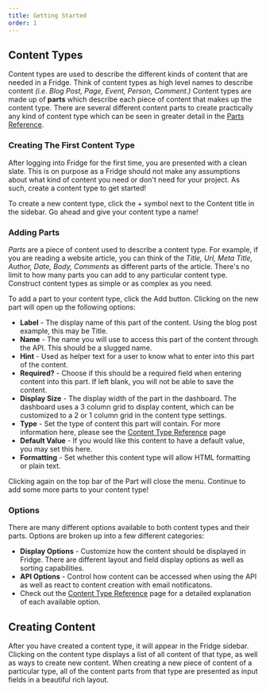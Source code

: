 ```yaml
---
title: Getting Started
order: 1
---
```




## Content Types

Content types are used to describe the different kinds of content that are needed in a Fridge. Think of content types as high level names to describe content *(i.e. Blog Post, Page, Event, Person, Comment.)* Content types are made up of __parts__ which describe each piece of content that makes up the content type. There are several different content parts to create practically any kind of content type which can be seen in greater detail in the [Parts Reference](/docs/parts/).

### Creating The First Content Type

After logging into Fridge for the first time, you are presented with a clean slate. This is on purpose as a Fridge should not make any assumptions about what kind of content you need or don't need for your project. As such, create a content type to get started!

To create a new content type, click the + symbol next to the Content title in the sidebar. Go ahead and give your content type a name!

### Adding Parts

_Parts_ are a piece of content used to describe a content type. For example, if you are reading a website article, you can think of the _Title, Url, Meta Title, Author, Date, Body, Comments_ as different parts of the article. There's no limit to how many parts you can add to any particular content type. Construct content types as simple or as complex as you need.

To add a part to your content type, click the Add button. Clicking on the new part will open up the following options:    
* __Label__ - The display name of this part of the content. Using the blog post example, this may be Title.  
* __Name__ - The name you will use to access this part of the content through the API. This should be a slugged name.  
* __Hint__ - Used as helper text for a user to know what to enter into this part of the content.  
* __Required?__ - Choose if this should be a required field when entering content into this part. If left blank, you will not be able to save the content.  
* __Display Size__ - The display width of the part in the dashboard. The dashboard uses a 3 column grid to display content, which can be customized to a 2 or 1 column grid in the content type settings.  
* __Type__ - Set the type of content this part will contain. For more information here, please see the [Content Type Reference](/docs/content-types/) page
* __Default Value__ - If you would like this content to have a default value, you may set this here.
* __Formatting__ - Set whether this content type will allow HTML formatting or plain text. 

Clicking again on the top bar of the Part will close the menu. Continue to add some more parts to your content type! 

### Options

There are many different options available to both content types and their parts. Options are broken up into a few different categories:

* __Display Options__ - Customize how the content should be displayed in Fridge. There are different layout and field display options as well as sorting capabilities.
* __API Options__ - Control how content can be accessed when using the API as well as react to content creation with email notificatons.
* Check out the [Content Type Reference](/docs/content-types/) page for a detailed explanation of each available option. 

## Creating Content

After you have created a content type, it will appear in the Fridge sidebar. Clicking on the content type displays a list of all content of that type, as well as ways to create new content. When creating a new piece of content of a particular type, all of the content parts from that type are presented as input fields in a beautiful rich layout.

